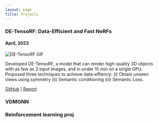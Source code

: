 ```yaml
---
layout: page
title: Projects
---
```


### DE-TensoRF: Data-Efficient and Fast NeRFs

#### April, 2023

<style>
  .gif-container {
    height: auto; /* Let the height adjust automatically */
    max-width: 200px;
  }

  .paragraph-container {
    width: 100%;
    max-width: 300px; /* Adjust the max-width value to match the GIF */
  }
</style>

<div class="row">
  <div class="col-md-6">
    <div class="gif-container">
      <img src="/assets/img/deTensoRF.gif" alt="DE-TensoRF GIF" style="max-width: 100%; height: auto;">
    </div>
  </div>
  <div class="col-md-6">
      <p>
        Developed DE-TensoRF, a model that can render high-quality 3D objects with as few as 3 input images, and in under 15 min on a single GPU. Proposed three techniques to achieve data-effiency: (i) Obtain unseen views using symmetry (ii) Semantic conditioning (iii) Semantic Loss.
      </p>
  </div>
</div>

[GitHub](https://github.com/AnushreeBannadabhavi/DE-TensoRF) | [Report](https://github.com/AnushreeBannadabhavi/DE-TensoRF/blob/master/report.pdf)

### VDMGNN

### Reinforcement learning proj